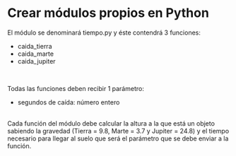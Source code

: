 # Crear módulos propios en Python

El módulo se denominará tiempo.py y éste contendrá 3 funciones:

- caida_tierra
- caida_marte
- caida_jupiter

<br>

Todas las funciones deben recibir 1 parámetro:
<br>
- segundos de caída: número entero

<br>
Cada función del módulo debe calcular la altura a la que está un objeto sabiendo la gravedad (Tierra = 9.8, Marte = 3.7 y Jupiter = 24.8) 
y el tiempo necesario para llegar al suelo que será el parámetro que se debe enviar a la función.
